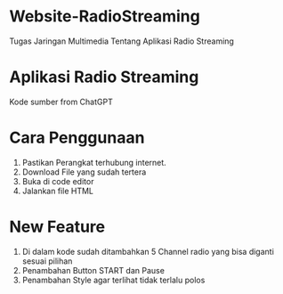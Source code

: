 # Website-RadioStreaming
Tugas Jaringan Multimedia Tentang Aplikasi Radio Streaming
# Aplikasi Radio Streaming
Kode sumber from ChatGPT
# Cara Penggunaan
1. Pastikan Perangkat terhubung internet.
2. Download File yang sudah tertera
3. Buka di code editor
4. Jalankan file HTML
# New Feature
1. Di dalam kode sudah ditambahkan 5 Channel radio yang bisa diganti sesuai pilihan
2. Penambahan Button START dan Pause
3. Penambahan Style agar terlihat tidak terlalu polos
